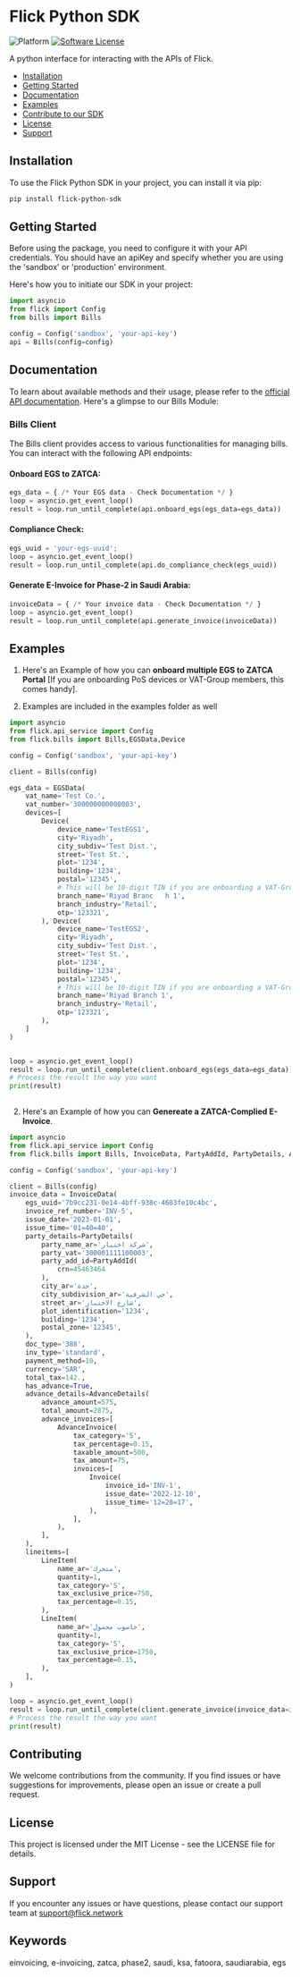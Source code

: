 # Flick Python SDK
![Platform](https://img.shields.io/badge/python-3-blue)
[![Software License](https://img.shields.io/badge/license-MIT-brightgreen.svg)](LICENSE.md)


A python interface for interacting with the APIs of Flick.

- [Installation](#installation)
- [Getting Started](#getting-started)
- [Documentation](#documentation)
- [Examples](#examples)
- [Contribute to our SDK](#contributing)
- [License](#license)
- [Support](#support)

## Installation
To use the Flick Python SDK in your project, you can install it via pip:

```bash
pip install flick-python-sdk
```

## Getting Started
Before using the package, you need to configure it with your API credentials. You should have an apiKey and specify whether you are using the 'sandbox' or 'production' environment.

Here's how you to initiate our SDK in your project:

```python
import asyncio
from flick import Config
from bills import Bills

config = Config('sandbox', 'your-api-key')
api = Bills(config=config)
```

## Documentation
To learn about available methods and their usage, please refer to the [official API documentation](https://docs.flick.network/).
Here's a glimpse to our Bills Module:

### Bills Client
The Bills client provides access to various functionalities for managing bills. You can interact with the following API endpoints:

#### Onboard EGS to ZATCA:

```python
egs_data = { /* Your EGS data - Check Documentation */ }
loop = asyncio.get_event_loop()
result = loop.run_until_complete(api.onboard_egs(egs_data=egs_data))
```

#### Compliance Check:

```python
egs_uuid = 'your-egs-uuid';
loop = asyncio.get_event_loop()
result = loop.run_until_complete(api.do_compliance_check(egs_uuid))
```

#### Generate E-Invoice for Phase-2 in Saudi Arabia:
```python
invoiceData = { /* Your invoice data - Check Documentation */ }
loop = asyncio.get_event_loop()
result = loop.run_until_complete(api.generate_invoice(invoiceData))
```

## Examples

1. Here's an Example of how you can **onboard multiple EGS to ZATCA Portal** [If you are onboarding PoS devices or VAT-Group members, this comes handy].

2. Examples are included in the examples folder as well

```python
import asyncio
from flick.api_service import Config 
from flick.bills import Bills,EGSData,Device

config = Config('sandbox', 'your-api-key')

client = Bills(config)

egs_data = EGSData(
    vat_name='Test Co.',
    vat_number='300000000000003',
    devices=[
        Device(
            device_name='TestEGS1',
            city='Riyadh',
            city_subdiv='Test Dist.',
            street='Test St.',
            plot='1234',
            building='1234',
            postal='12345',
            # This will be 10-digit TIN if you are onboarding a VAT-Group Member
            branch_name='Riyad Branc   h 1',
            branch_industry='Retail',
            otp='123321',
        ), Device(
            device_name='TestEGS2',
            city='Riyadh',
            city_subdiv='Test Dist.',
            street='Test St.',
            plot='1234',
            building='1234',
            postal='12345',
            # This will be 10-digit TIN if you are onboarding a VAT-Group Member
            branch_name='Riyad Branch 1',
            branch_industry='Retail',
            otp='123321',
        ),
    ]
)


loop = asyncio.get_event_loop()
result = loop.run_until_complete(client.onboard_egs(egs_data=egs_data))
# Process the result the way you want
print(result)
 
```

2. Here's an Example of how you can **Genereate a ZATCA-Complied E-Invoice**.

```python
import asyncio
from flick.api_service import Config
from flick.bills import Bills, InvoiceData, PartyAddId, PartyDetails, AdvanceDetails, AdvanceInvoice, Invoice, LineItem

config = Config('sandbox', 'your-api-key')

client = Bills(config)
invoice_data = InvoiceData(
    egs_uuid='7b9cc231-0e14-4bff-938c-4603fe10c4bc',
    invoice_ref_number='INV-5',
    issue_date='2023-01-01',
    issue_time='01=40=40',
    party_details=PartyDetails(
        party_name_ar='شركة اختبار',
        party_vat='300001111100003',
        party_add_id=PartyAddId(
            crn=45463464
        ),
        city_ar='جدة',
        city_subdivision_ar='حي الشرفية',
        street_ar='شارع الاختبار',
        plot_identification='1234',
        building='1234',
        postal_zone='12345',
    ),
    doc_type='388',
    inv_type='standard',
    payment_method=10,
    currency='SAR',
    total_tax=142.,
    has_advance=True,
    advance_details=AdvanceDetails(
        advance_amount=575,
        total_amount=2875,
        advance_invoices=[
            AdvanceInvoice(
                tax_category='S',
                tax_percentage=0.15,
                taxable_amount=500,
                tax_amount=75,
                invoices=[
                    Invoice(
                        invoice_id='INV-1',
                        issue_date='2022-12-10',
                        issue_time='12=28=17',
                    ),
                ],
            ),
        ],
    ),
    lineitems=[
        LineItem(
            name_ar='متحرك',
            quantity=1,
            tax_category='S',
            tax_exclusive_price=750,
            tax_percentage=0.15,
        ),
        LineItem(
            name_ar='حاسوب محمول',
            quantity=1,
            tax_category='S',
            tax_exclusive_price=1750,
            tax_percentage=0.15,
        ),
    ],
)

loop = asyncio.get_event_loop()
result = loop.run_until_complete(client.generate_invoice(invoice_data=invoice_data))
# Process the result the way you want
print(result)

```

## Contributing

We welcome contributions from the community. If you find issues or have suggestions for improvements, please open an issue or create a pull request.

## License

This project is licensed under the MIT License - see the LICENSE file for details.

## Support

If you encounter any issues or have questions, please contact our support team at support@flick.network

## Keywords 

einvoicing, e-invoicing, zatca, phase2, saudi, ksa, fatoora, saudiarabia, egs
